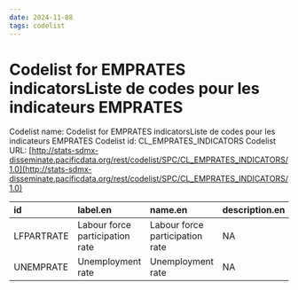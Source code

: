 ```yaml
---
date: 2024-11-08
tags: codelist
---
```


# Codelist for EMPRATES indicatorsListe de codes pour les indicateurs EMPRATES

Codelist name: Codelist for EMPRATES indicatorsListe de codes pour les indicateurs EMPRATES
Codelist id: CL_EMPRATES_INDICATORS
Codelist URL: [http://stats-sdmx-disseminate.pacificdata.org/rest/codelist/SPC/CL_EMPRATES_INDICATORS/1.0](http://stats-sdmx-disseminate.pacificdata.org/rest/codelist/SPC/CL_EMPRATES_INDICATORS/1.0)

|id         |label.en                        |name.en                         |description.en |label.fr        |name.fr         |description.fr |
|:----------|:-------------------------------|:-------------------------------|:--------------|:---------------|:---------------|:--------------|
|LFPARTRATE |Labour force participation rate |Labour force participation rate |NA             |Taux d'activité |Taux d'activité |NA             |
|UNEMPRATE  |Unemployment rate               |Unemployment rate               |NA             |Taux de chômage |Taux de chômage |NA             |
